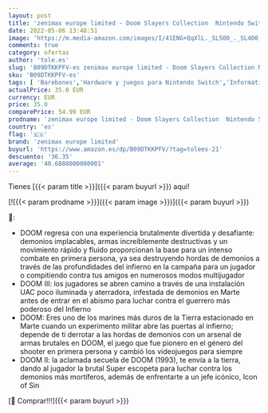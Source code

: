 ```yaml
---
layout: post
title: 'zenimax europe limited - Doom Slayers Collection  Nintendo Switch'
date: 2022-05-06 13:48:51
image: 'https://m.media-amazon.com/images/I/41ENG+QqXlL._SL500_._SL400_.jpg'
comments: true
category: ofertas
author: 'tole.es'
slug: 'B09DTKKPFV-es zenimax europe limited - Doom Slayers Collection Nintendo...'
sku: 'B09DTKKPFV-es'
tags: [ 'Barebones','Hardware y juegos para Nintendo Switch','Informática','Juegos para Nintendo Switch','Videojuegos','nintendo','zenimax europe limited','🇪🇸', ]
actualPrice: 35.0 EUR
currency: EUR
price: 35.0
comparePrice: 54.99 EUR
prodname: 'zenimax europe limited - Doom Slayers Collection  Nintendo Switch'
country: 'es'
flag: '🇪🇸'
brand: 'zenimax europe limited'
buyurl: 'https://www.amazon.es/dp/B09DTKKPFV/?tag=tolees-21'
descuento: '36.35'
average: '40.6880000000001'
---
```


Tienes [{{< param title >}}]({{< param buyurl >}}) aqui!

[![{{< param prodname >}}]({{< param image >}})]({{< param buyurl >}})

🔎:

- DOOM regresa con una experiencia brutalmente divertida y desafiante: demonios implacables, armas increíblemente destructivas y un movimiento rápido y fluido proporcionan la base para un intenso combate en primera persona, ya sea destruyendo hordas de demonios a través de las profundidades del infierno en la campaña para un jugador o compitiendo contra tus amigos en numerosos modos multijugador
- DOOM III: los jugadores se abren camino a través de una instalación UAC poco iluminada y aterradora, infestada de demonios en Marte antes de entrar en el abismo para luchar contra el guerrero más poderoso del Infierno
- DOOM: Eres uno de los marines más duros de la Tierra estacionado en Marte cuando un experimento militar abre las puertas al infierno; depende de ti derrotar a las hordas de demonios con un arsenal de armas brutales en DOOM, el juego que fue pionero en el género del shooter en primera persona y cambió los videojuegos para siempre
- DOOM II: la aclamada secuela de DOOM (1993), te envía a la tierra, dando al jugador la brutal Super escopeta para luchar contra los demonios más mortíferos, además de enfrentarte a un jefe icónico, Icon of Sin

[🛒 Comprar!!!]({{< param buyurl >}})
